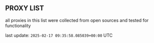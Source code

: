 ## PROXY LIST

all proxies in this list were collected from open sources and tested for functionality

last update: `2025-02-17 09:35:58.085039+00:00` UTC